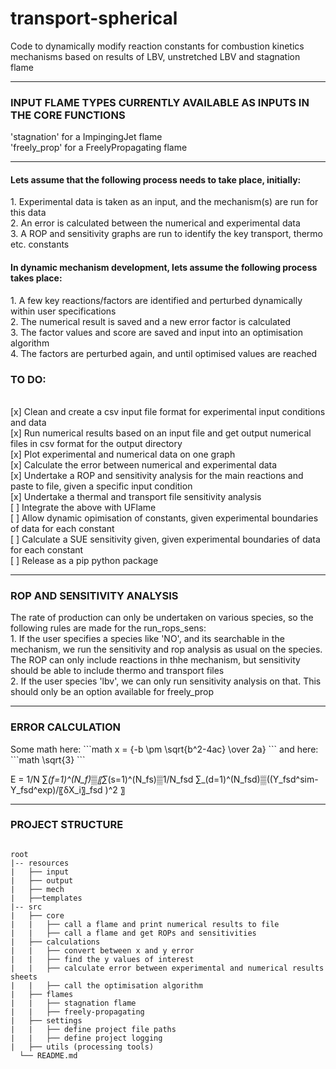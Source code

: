 # transport-spherical
Code to dynamically modify reaction constants for combustion kinetics mechanisms based on results of LBV, unstretched LBV and stagnation flame

****
<h3> INPUT FLAME TYPES CURRENTLY AVAILABLE AS INPUTS IN THE CORE FUNCTIONS </h3>
'stagnation' for a ImpingingJet flame <br>
'freely_prop' for a FreelyPropagating flame <br>

****

<h4>Lets assume that the following process needs to take place, initially:  </h4>
1. Experimental data is taken as an input, and the mechanism(s) are run for this data <br>
2. An error is calculated between the numerical and experimental data<br>
3. A ROP and sensitivity graphs are run to identify the key transport, thermo etc. constants<br>

<h4>In dynamic mechanism development, lets assume the following process takes place: </h4>
1. A few key reactions/factors are identified and perturbed dynamically within user specifications<br>
2. The numerical result is saved and a new error factor is calculated<br>
3. The factor values and score are saved and input into an optimisation algorithm<br>
4. The factors are perturbed again, and until optimised values are reached<br>


<h3> TO DO: </h3>

<br>[x] Clean and create a csv input file format for experimental input conditions and data
<br>[x] Run numerical results based on an input file and get output numerical files in csv format for the output directory
<br>[x] Plot experimental and numerical data on one graph
<br>[x] Calculate the error between numerical and experimental data
<br>[x] Undertake a ROP and sensitivity analysis for the main reactions and paste to file, given a specific input condition
<br>[x] Undertake a thermal and transport file sensitivity analysis
<br>[ ] Integrate the above with UFlame
<br>[ ] Allow dynamic opimisation of constants, given experimental boundaries of data for each constant
<br>[ ] Calculate a SUE sensitivity given, given experimental boundaries of data for each constant
<br>[ ] Release as a pip python package

****
<h3> ROP AND SENSITIVITY ANALYSIS </h3>
The rate of production can only be undertaken on various species, so the following rules are made for the run_rops_sens:  <br>
1. If the user specifies a species like 'NO', and its searchable in the mechanism, we run the sensitivity and rop analysis as usual on the species. The ROP can only include reactions in thhe mechanism, but sensitivity should be able to include thermo and transport files <br>
2. If the user species 'lbv', we can only run sensitivity analysis on that. This should only be an option available for freely_prop <br>

****
<h3> ERROR CALCULATION </h3>
  Some math here:
    ```math
    x = {-b \pm \sqrt{b^2-4ac} \over 2a} 
    ```
    and here:
    ```math
    \sqrt{3}
    ```

E = 1/N ∑_(f=1)^(N_f)▒〖∑_(s=1)^(N_fs)▒1/N_fsd  ∑_(d=1)^(N_fsd)▒((Y_fsd^sim-Y_fsd^exp)/〖δX_i〗_fsd )^2 〗

****
<h3> PROJECT STRUCTURE </h3>
<pre>
<code>
root
|-- resources
|   ├── input
|   ├── output
|   ├── mech
|   ├──templates
|-- src
|   ├── core
|   |   ├── call a flame and print numerical results to file
|   |   ├── call a flame and get ROPs and sensitivities
|   ├── calculations
|   |   ├── convert between x and y error
|   |   ├── find the y values of interest
|   |   ├── calculate error between experimental and numerical results sheets
|   |   ├── call the optimisation algorithm
|   ├── flames
|   |   ├── stagnation flame
|   |   ├── freely-propagating
|   ├── settings
|   |   ├── define project file paths
|   |   ├── define project logging
|   ├── utils (processing tools)
  └── README.md
</code>
</pre>
